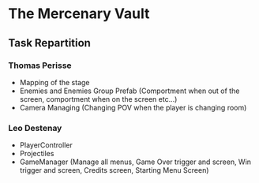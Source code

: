 # The Mercenary Vault

## Task Repartition

### Thomas Perisse

 - Mapping of the stage
 - Enemies and Enemies Group Prefab (Comportment when out of the screen, comportment when on the screen etc...)
 - Camera Managing (Changing POV when the player is changing room)

### Leo Destenay

 - PlayerController
 - Projectiles
 - GameManager (Manage all menus, Game Over trigger and screen, Win trigger and screen, Credits screen, Starting Menu Screen)
